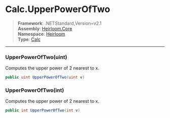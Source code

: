 # Calc.UpperPowerOfTwo

> **Framework**: .NETStandard,Version=v2.1  
> **Assembly**: [Heirloom.Core][0]  
> **Namespace**: [Heirloom][0]  
> **Type**: [Calc][1]

--------------------------------------------------------------------------------

### UpperPowerOfTwo(uint)

Computes the upper power of 2 nearest to x.

```cs
public uint UpperPowerOfTwo(uint v)
```

### UpperPowerOfTwo(int)

Computes the upper power of 2 nearest to x.

```cs
public int UpperPowerOfTwo(int v)
```

[0]: ../Heirloom.Core.md
[1]: Heirloom.Calc.md
